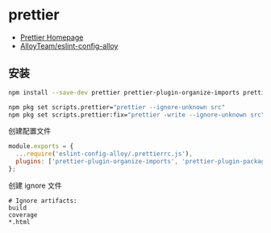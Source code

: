 # prettier

- [Prettier Homepage](https://prettier.io/)
- [AlloyTeam/eslint-config-alloy](https://github.com/AlloyTeam/eslint-config-alloy)

## 安装

```bash npm2yarn
npm install --save-dev prettier prettier-plugin-organize-imports prettier-plugin-packagejson eslint-config-alloy
```

```bash
npm pkg set scripts.prettier="prettier --ignore-unknown src"
npm pkg set scripts.prettier:fix="prettier -write --ignore-unknown src"
```

创建配置文件

```js title='.prettierrc.js'
module.exports = {
  ...require('eslint-config-alloy/.prettierrc.js'),
  plugins: ['prettier-plugin-organize-imports', 'prettier-plugin-packagejson'],
};
```

创建 ignore 文件

```ignore title='.prettierignore'
# Ignore artifacts:
build
coverage
*.html
```
